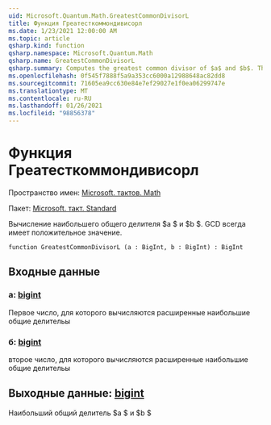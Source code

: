 ```yaml
---
uid: Microsoft.Quantum.Math.GreatestCommonDivisorL
title: Функция Греатесткоммондивисорл
ms.date: 1/23/2021 12:00:00 AM
ms.topic: article
qsharp.kind: function
qsharp.namespace: Microsoft.Quantum.Math
qsharp.name: GreatestCommonDivisorL
qsharp.summary: Computes the greatest common divisor of $a$ and $b$. The GCD is always positive.
ms.openlocfilehash: 0f545f7888f5a9a353cc6000a12988648ac82dd8
ms.sourcegitcommit: 71605ea9cc630e84e7ef29027e1f0ea06299747e
ms.translationtype: MT
ms.contentlocale: ru-RU
ms.lasthandoff: 01/26/2021
ms.locfileid: "98856378"
---
```

# <a name="greatestcommondivisorl-function"></a>Функция Греатесткоммондивисорл

Пространство имен: [Microsoft. тактов. Math](xref:Microsoft.Quantum.Math)

Пакет: [Microsoft. такт. Standard](https://nuget.org/packages/Microsoft.Quantum.Standard)


Вычисление наибольшего общего делителя $a $ и $b $. GCD всегда имеет положительное значение.

```qsharp
function GreatestCommonDivisorL (a : BigInt, b : BigInt) : BigInt
```


## <a name="input"></a>Входные данные

### <a name="a--bigint"></a>a: [bigint](xref:microsoft.quantum.lang-ref.bigint)

Первое число, для которого вычисляются расширенные наибольшие общие делительы


### <a name="b--bigint"></a>б: [bigint](xref:microsoft.quantum.lang-ref.bigint)

второе число, для которого вычисляются расширенные наибольшие общие делительы



## <a name="output--bigint"></a>Выходные данные: [bigint](xref:microsoft.quantum.lang-ref.bigint)

Наибольший общий делитель $a $ и $b $